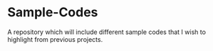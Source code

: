 # Sample-Codes
A repository which will include different sample codes that I wish to highlight from previous projects.
